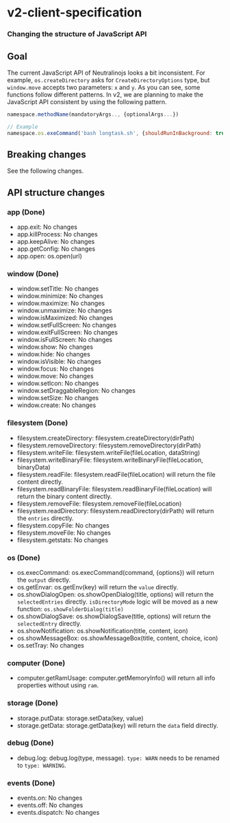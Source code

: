 # v2-client-specification
### Changing the structure of JavaScript API

## Goal

The current JavaScript API of Neutralinojs looks a bit inconsistent. For example, `os.createDirectory` asks for `CreateDirectoryOptions` type, but `window.move` accepts two parameters: `x` and `y`. As you can see, some functions follow different patterns. In v2, we are planning to make the JavaScript API consistent by using the following pattern.

```js
namespace.methodName(mandatoryArgs.., {optionalArgs...})

// Example
namespace.os.exeCommand('bash longtask.sh', {shouldRunInBackground: true});

```

## Breaking changes

See the following changes.


## API structure changes

### app (Done)

- app.exit: No changes
- app.killProcess: No changes
- app.keepAlive: No changes
- app.getConfig: No changes
- app.open: os.open(url)

### window (Done)

- window.setTitle: No changes
- window.minimize: No changes
- window.maximize: No changes
- window.unmaximize: No changes
- window.isMaximized: No changes
- window.setFullScreen: No changes
- window.exitFullScreen: No changes
- window.isFullScreen: No changes
- window.show: No changes
- window.hide: No changes
- window.isVisible: No changes
- window.focus: No changes
- window.move: No changes
- window.setIcon: No changes
- window.setDraggableRegion: No changes
- window.setSize: No changes
- window.create: No changes

### filesystem (Done)

- filesystem.createDirectory: filesystem.createDirectory(dirPath)
- filesystem.removeDirectory: filesystem.removeDirectory(dirPath)
- filesystem.writeFile: filesystem.writeFile(fileLocation, dataString)
- filesystem.writeBinaryFile: filesystem.writeBinaryFile(fileLocation, binaryData)
- filesystem.readFile: filesystem.readFile(fileLocation) will return the file content directly.
- filesystem.readBinaryFile: filesystem.readBinaryFile(fileLocation) will return the binary content directly.
- filesystem.removeFile: filesystem.removeFile(fileLocation)
- filesystem.readDirectory: filesystem.readDirectory(dirPath) will return the `entries` directly.
- filesystem.copyFile: No changes
- filesystem.moveFile: No changes
- filesystem.getstats: No changes

### os (Done)

- os.execCommand: os.execCommand(command, {options}) will return the `output` directly.
- os.getEnvar: os.getEnv(key) will return the `value` directly.
- os.showDialogOpen: os.showOpenDialog(title, options) will return the `selectedEntries` directly. `isDirectoryMode` logic will be moved as a new function: `os.showFolderDialog(title)`
- os.showDialogSave: os.showDialogSave(title, options) will return the `selectedEntry` directly.
- os.showNotification: os.showNotification(title, content, icon)
- os.showMessageBox: os.showMessageBox(title, content, choice, icon)
- os.setTray: No changes

### computer (Done)

- computer.getRamUsage: computer.getMemoryInfo() will return all info properties without using `ram`.

### storage (Done)

- storage.putData: storage.setData(key, value)
- storage.getData: storage.getData(key) will return the `data` field directly.

### debug (Done)

- debug.log: debug.log(type, message). `type: WARN` needs to be renamed to `type: WARNING`.

### events (Done)

- events.on: No changes
- events.off: No changes
- events.dispatch: No changes
